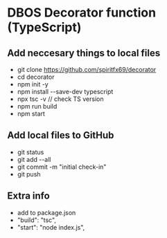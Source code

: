 # DBOS Decorator function (TypeScript)

## Add neccesary things to local files
* git clone https://github.com/spiritfx69/decorator
* cd decorator
* npm init -y
* npm install --save-dev typescript
* npx tsc -v                                                 // check TS version
* npm run build
* npm start

## Add local files to GitHub
* git status
* git add --all
* git commit -m "initial check-in"
* git push

## Extra info
* add to package.json
* "build": "tsc",
* "start": "node index.js",